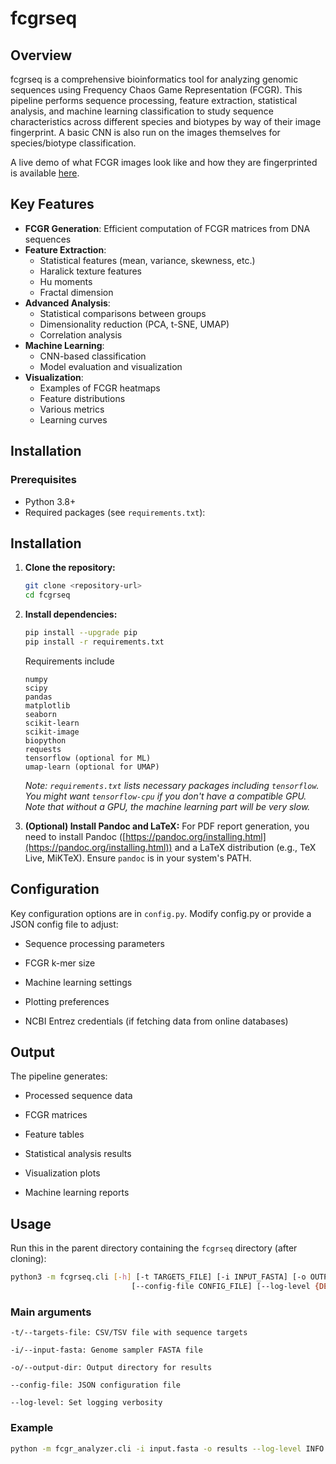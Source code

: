 # fcgrseq

## Overview
fcgrseq is a comprehensive bioinformatics tool for analyzing genomic sequences using Frequency Chaos Game Representation (FCGR). This pipeline performs sequence processing, feature extraction, statistical analysis, and machine learning classification to study sequence characteristics across different species and biotypes by way of their image fingerprint. A basic CNN is also run on the images themselves for species/biotype classification.

A live demo of what FCGR images look like and how they are fingerprinted is available [here](https://baudrly.github.io/fcgrseq).

## Key Features

- **FCGR Generation**: Efficient computation of FCGR matrices from DNA sequences
- **Feature Extraction**: 
  - Statistical features (mean, variance, skewness, etc.)
  - Haralick texture features
  - Hu moments
  - Fractal dimension
- **Advanced Analysis**:
  - Statistical comparisons between groups
  - Dimensionality reduction (PCA, t-SNE, UMAP)
  - Correlation analysis
- **Machine Learning**:
  - CNN-based classification
  - Model evaluation and visualization
- **Visualization**:
  - Examples of FCGR heatmaps
  - Feature distributions
  - Various metrics
  - Learning curves

## Installation

### Prerequisites
- Python 3.8+
- Required packages (see `requirements.txt`):

## Installation

1.  **Clone the repository:**
    ```bash
    git clone <repository-url>
    cd fcgrseq
    ```

2.  **Install dependencies:**
    ```bash
    pip install --upgrade pip
    pip install -r requirements.txt
    ```

    Requirements include

    ```
    numpy
    scipy
    pandas
    matplotlib
    seaborn
    scikit-learn
    scikit-image
    biopython
    requests
    tensorflow (optional for ML)
    umap-learn (optional for UMAP)
    ```

    *Note: `requirements.txt` lists necessary packages including `tensorflow`. You might want `tensorflow-cpu` if you don't have a compatible GPU. Note that without a GPU, the machine learning part will be very slow.*

4.  **(Optional) Install Pandoc and LaTeX:** For PDF report generation, you need to install Pandoc ([https://pandoc.org/installing.html](https://pandoc.org/installing.html)) and a LaTeX distribution (e.g., TeX Live, MiKTeX). Ensure `pandoc` is in your system's PATH.

## Configuration

Key configuration options are in `config.py`. Modify config.py or provide a JSON config file to adjust:

* Sequence processing parameters

* FCGR k-mer size

* Machine learning settings

* Plotting preferences

* NCBI Entrez credentials (if fetching data from online databases)

## Output

The pipeline generates:

* Processed sequence data

* FCGR matrices

* Feature tables

* Statistical analysis results

* Visualization plots

* Machine learning reports


## Usage

Run this in the parent directory containing the `fcgrseq` directory (after cloning):

```bash
python3 -m fcgrseq.cli [-h] [-t TARGETS_FILE] [-i INPUT_FASTA] [-o OUTPUT_DIR] 
                           [--config-file CONFIG_FILE] [--log-level {DEBUG,INFO,WARNING,ERROR,CRITICAL}]
```

### Main arguments

```
-t/--targets-file: CSV/TSV file with sequence targets

-i/--input-fasta: Genome sampler FASTA file

-o/--output-dir: Output directory for results

--config-file: JSON configuration file

--log-level: Set logging verbosity

```

### Example

```bash
python -m fcgr_analyzer.cli -i input.fasta -o results --log-level INFO
```
